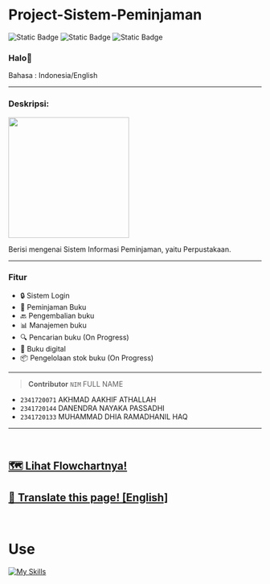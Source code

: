 
# Project-Sistem-Peminjaman 


![Static Badge](https://img.shields.io/badge/Type-Sistem%20Informasi-13e600) ![Static Badge](https://img.shields.io/badge/-Assignment-red) ![Static Badge](https://img.shields.io/badge/Total%20Team-3%20Human-4a92f0)

### Halo👋

Bahasa : Indonesia/English

---

### Deskripsi:
<p align="left"><img src="https://i.pinimg.com/564x/3f/4c/39/3f4c39b9d1d1f9dccd7ccd7588104988.jpg" width="240"></p>
Berisi mengenai Sistem Informasi Peminjaman, yaitu Perpustakaan.

---

### Fitur
- 🔒 Sistem Login
- 🤝 Peminjaman Buku
- 🔙 Pengembalian buku
- 📊 Manajemen buku
- 🔍 Pencarian buku (On Progress)
- 📱 Buku digital
- 📦 Pengelolaan stok buku (On Progress)

---


> __Contributor__ 
> `NIM` FULL NAME
- `2341720071` AKHMAD AAKHIF ATHALLAH 
- `2341720144` DANENDRA NAYAKA PASSADHI
- `2341720133` MUHAMMAD DHIA RAMADHANIL HAQ
---

<br>

## [🗺️ Lihat Flowchartnya!](./project-team-flowchart.md)
## [🔁 Translate this page! [English]](./README.en.md)

<br>

# Use
[![My Skills](https://skillicons.dev/icons?i=java,vscode,git,figma)]()
